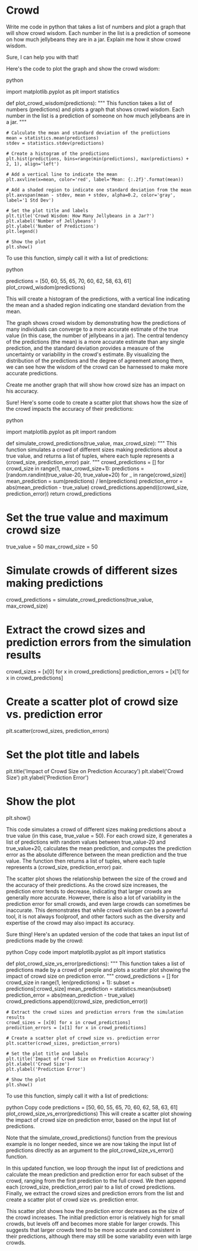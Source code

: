 # Crowd

Write me code in python that takes a list of numbers and plot a graph that will show crowd wisdom. Each number in the list is a prediction of someone on how much jellybeans they are in a jar. Explain me how it show crowd wisdom. 


Sure, I can help you with that!

Here's the code to plot the graph and show the crowd wisdom:

python

import matplotlib.pyplot as plt
import statistics

def plot_crowd_wisdom(predictions):
    """
    This function takes a list of numbers (predictions) and plots a graph that shows crowd wisdom.
    Each number in the list is a prediction of someone on how much jellybeans are in a jar.
    """

    # Calculate the mean and standard deviation of the predictions
    mean = statistics.mean(predictions)
    stdev = statistics.stdev(predictions)

    # Create a histogram of the predictions
    plt.hist(predictions, bins=range(min(predictions), max(predictions) + 2, 1), align='left')

    # Add a vertical line to indicate the mean
    plt.axvline(x=mean, color='red', label='Mean: {:.2f}'.format(mean))

    # Add a shaded region to indicate one standard deviation from the mean
    plt.axvspan(mean - stdev, mean + stdev, alpha=0.2, color='gray', label='1 Std Dev')

    # Set the plot title and labels
    plt.title('Crowd Wisdom: How Many Jellybeans in a Jar?')
    plt.xlabel('Number of Jellybeans')
    plt.ylabel('Number of Predictions')
    plt.legend()

    # Show the plot
    plt.show()

To use this function, simply call it with a list of predictions:

python

predictions = [50, 60, 55, 65, 70, 60, 62, 58, 63, 61]
plot_crowd_wisdom(predictions)

This will create a histogram of the predictions, with a vertical line indicating the mean and a shaded region indicating one standard deviation from the mean.

The graph shows crowd wisdom by demonstrating how the predictions of many individuals can converge to a more accurate estimate of the true value (in this case, the number of jellybeans in a jar). The central tendency of the predictions (the mean) is a more accurate estimate than any single prediction, and the standard deviation provides a measure of the uncertainty or variability in the crowd's estimate. By visualizing the distribution of the predictions and the degree of agreement among them, we can see how the wisdom of the crowd can be harnessed to make more accurate predictions.






Create me another graph that will show how crowd size has an impact on his accuracy.

Sure! Here's some code to create a scatter plot that shows how the size of the crowd impacts the accuracy of their predictions:

python

import matplotlib.pyplot as plt
import random

def simulate_crowd_predictions(true_value, max_crowd_size):
    """
    This function simulates a crowd of different sizes making predictions about a true value,
    and returns a list of tuples, where each tuple represents a (crowd_size, prediction_error) pair.
    """
    crowd_predictions = []
    for crowd_size in range(1, max_crowd_size+1):
        predictions = [random.randint(true_value-20, true_value+20) for _ in range(crowd_size)]
        mean_prediction = sum(predictions) / len(predictions)
        prediction_error = abs(mean_prediction - true_value)
        crowd_predictions.append((crowd_size, prediction_error))
    return crowd_predictions

# Set the true value and maximum crowd size
true_value = 50
max_crowd_size = 50

# Simulate crowds of different sizes making predictions
crowd_predictions = simulate_crowd_predictions(true_value, max_crowd_size)

# Extract the crowd sizes and prediction errors from the simulation results
crowd_sizes = [x[0] for x in crowd_predictions]
prediction_errors = [x[1] for x in crowd_predictions]

# Create a scatter plot of crowd size vs. prediction error
plt.scatter(crowd_sizes, prediction_errors)

# Set the plot title and labels
plt.title('Impact of Crowd Size on Prediction Accuracy')
plt.xlabel('Crowd Size')
plt.ylabel('Prediction Error')

# Show the plot
plt.show()

This code simulates a crowd of different sizes making predictions about a true value (in this case, true_value = 50). For each crowd size, it generates a list of predictions with random values between true_value-20 and true_value+20, calculates the mean prediction, and computes the prediction error as the absolute difference between the mean prediction and the true value. The function then returns a list of tuples, where each tuple represents a (crowd_size, prediction_error) pair.

The scatter plot shows the relationship between the size of the crowd and the accuracy of their predictions. As the crowd size increases, the prediction error tends to decrease, indicating that larger crowds are generally more accurate. However, there is also a lot of variability in the prediction error for small crowds, and even large crowds can sometimes be inaccurate. This demonstrates that while crowd wisdom can be a powerful tool, it is not always foolproof, and other factors such as the diversity and expertise of the crowd may also impact its accuracy.




Sure thing! Here's an updated version of the code that takes an input list of predictions made by the crowd:

python
Copy code
import matplotlib.pyplot as plt
import statistics

def plot_crowd_size_vs_error(predictions):
    """
    This function takes a list of predictions made by a crowd of people and
    plots a scatter plot showing the impact of crowd size on prediction error.
    """
    crowd_predictions = []
    for crowd_size in range(1, len(predictions) + 1):
        subset = predictions[:crowd_size]
        mean_prediction = statistics.mean(subset)
        prediction_error = abs(mean_prediction - true_value)
        crowd_predictions.append((crowd_size, prediction_error))

    # Extract the crowd sizes and prediction errors from the simulation results
    crowd_sizes = [x[0] for x in crowd_predictions]
    prediction_errors = [x[1] for x in crowd_predictions]

    # Create a scatter plot of crowd size vs. prediction error
    plt.scatter(crowd_sizes, prediction_errors)

    # Set the plot title and labels
    plt.title('Impact of Crowd Size on Prediction Accuracy')
    plt.xlabel('Crowd Size')
    plt.ylabel('Prediction Error')

    # Show the plot
    plt.show()
To use this function, simply call it with a list of predictions:

python
Copy code
predictions = [50, 60, 55, 65, 70, 60, 62, 58, 63, 61]
plot_crowd_size_vs_error(predictions)
This will create a scatter plot showing the impact of crowd size on prediction error, based on the input list of predictions.

Note that the simulate_crowd_predictions() function from the previous example is no longer needed, since we are now taking the input list of predictions directly as an argument to the plot_crowd_size_vs_error() function.

In this updated function, we loop through the input list of predictions and calculate the mean prediction and prediction error for each subset of the crowd, ranging from the first prediction to the full crowd. We then append each (crowd_size, prediction_error) pair to a list of crowd predictions. Finally, we extract the crowd sizes and prediction errors from the list and create a scatter plot of crowd size vs. prediction error.

This scatter plot shows how the prediction error decreases as the size of the crowd increases. The initial prediction error is relatively high for small crowds, but levels off and becomes more stable for larger crowds. This suggests that larger crowds tend to be more accurate and consistent in their predictions, although there may still be some variability even with large crowds.
